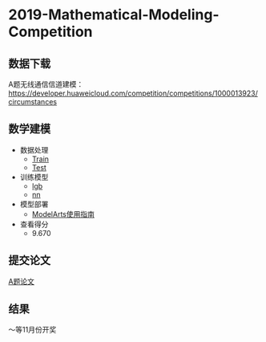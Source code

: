 # 2019-Mathematical-Modeling-Competition

## 数据下载

A题无线通信信道建模：https://developer.huaweicloud.com/competition/competitions/1000013923/circumstances

## 数学建模

- 数据处理
  - [Train](https://github.com/zhhu1996/2019-Mathematical-Modeling-Competition/blob/master/Solution/process_train_data.py)
  - [Test](https://github.com/zhhu1996/2019-Mathematical-Modeling-Competition/blob/master/Solution/process_train_data.py)
- 训练模型
  - [lgb](https://github.com/zhhu1996/2019-Mathematical-Modeling-Competition/blob/master/Solution/lgb01.py)
  - [nn](https://github.com/zhhu1996/2019-Mathematical-Modeling-Competition/blob/master/Solution/dnn.py)
- 模型部署
  - [ModelArts使用指南](./ModelArts平台使用指导-"华为杯"第十六届中国研究生数学建模竞赛.pdf)
- 查看得分
  - 9.670

## 提交论文

[A题论文](https://github.com/zhhu1996/2019-Mathematical-Modeling-Competition/blob/master/Solution/A题论文.pdf)

## 结果

～等11月份开奖